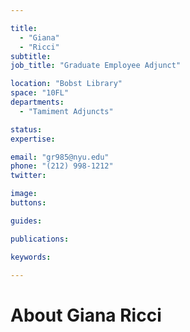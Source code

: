 ```yaml
---

title:
  - "Giana"
  - "Ricci"
subtitle: 
job_title: "Graduate Employee Adjunct"

location: "Bobst Library"
space: "10FL"
departments:
  - "Tamiment Adjuncts"

status: 
expertise:

email: "gr985@nyu.edu"
phone: "(212) 998-1212"
twitter: 

image: 
buttons:

guides:

publications:

keywords:

---
```


# About Giana Ricci


